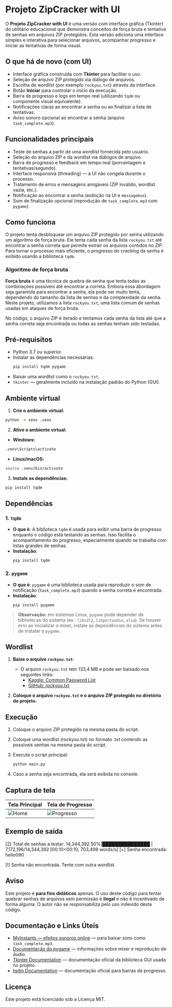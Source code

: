 # Projeto ZipCracker with UI

O **Projeto ZipCracker with UI** é uma versão com interface gráfica (Tkinter) do utilitário educacional que demonstra conceitos de força bruta e tentativa de senhas em arquivos ZIP protegidos. Esta versão adiciona uma interface simples e interativa para selecionar arquivos, acompanhar progresso e iniciar as tentativas de forma visual.

## O que há de novo (com UI)
- Interface gráfica construída com **Tkinter** para facilitar o uso.
- Seleção de arquivo ZIP protegido via diálogo de arquivos.
- Escolha de *wordlist* (por exemplo `rockyou.txt`) através da interface.
- Botão **Iniciar** para controlar o início da execução.
- Barra de progresso e logs em tempo real (utilizando `tqdm` ou componente visual equivalente).
- Notificações claras ao encontrar a senha ou ao finalizar a lista de tentativas.
- Aviso sonoro opcional ao encontrar a senha (arquivo `task_complete.mp3`).

## Funcionalidades principais
- Teste de senhas a partir de uma *wordlist* fornecida pelo usuário.  
- Seleção do arquivo ZIP e da wordlist via diálogos de arquivo.  
- Barra de progresso e feedback em tempo real (porcentagem e tentativas/segundo).  
- Interface responsiva (threading) — a UI não congela durante o processo.  
- Tratamento de erros e mensagens amigáveis (ZIP inválido, wordlist vazia, etc.).  
- Notificação ao encontrar a senha (exibição na UI e `messagebox`).  
- Som de finalização opcional (reprodução de `task_complete.mp3` com `pygame`).

## Como funciona

O projeto tenta desbloquear um arquivo ZIP protegido por senha utilizando um algoritmo de força bruta. Ele tenta cada senha da lista `rockyou.txt` até encontrar a senha correta que permite extrair os arquivos contidos no ZIP. Para tornar o processo mais eficiente, o progresso do cracking da senha é exibido usando a biblioteca `tqdm`.

### Algoritmo de força bruta

**Força bruta** é uma técnica de quebra de senha que tenta todas as combinações possíveis até encontrar a correta. Embora essa abordagem seja garantida para encontrar a senha, ela pode ser muito lenta, dependendo do tamanho da lista de senhas e da complexidade da senha. Neste projeto, utilizamos a lista `rockyou.txt`, uma lista comum de senhas usadas em ataques de força bruta.

No código, o arquivo ZIP é iterado e tentamos cada senha da lista até que a senha correta seja encontrada ou todas as senhas tenham sido testadas.

## Pré-requisitos

- Python 3.7 ou superior.
- Instalar as dependências necessárias:
  ```bash
  pip install tqdm pygame
  ```
- Baixar uma wordlist como o `rockyou.txt`.
- `tkinter` — geralmente incluído na instalação padrão do Python (GUI).

## Ambiente virtual

1. **Crie o ambiente virtual:**
```bash
python -m venv .venv
```

2. **Ative o ambiente virtual:**

- **Windows:**
```bash
.venv\Scripts\activate
```

- **Linux/macOS:**
```bash
source .venv/bin/activate
```

3. **Instale as dependências:**
```bash
pip install tqdm
```

## Dependências

### 1. `tqdm`
- **O que é**: A biblioteca `tqdm` é usada para exibir uma barra de progresso enquanto o código está testando as senhas. Isso facilita o acompanhamento do progresso, especialmente quando se trabalha com listas grandes de senhas.
- **Instalação**:
  ```
  pip install tqdm
  ```

### 2. `pygame`
- **O que é**: `pygame` é uma biblioteca usada para reproduzir o som de notificação (`task_complete.mp3`) quando a senha correta é encontrada.  
- **Instalação**:
  ```
  pip install pygame
  ```
> **Observação:** em sistemas Linux, `pygame` pode depender de bibliotecas do sistema (ex.: `libsdl2`, `libportaudio`, `alsa`). Se houver erro ao inicializar o mixer, instale as dependências do sistema antes de instalar o `pygame`.

## Wordlist

1. **Baixe o arquivo `rockyou.txt`**:
   - O arquivo `rockyou.txt` tem 133,4 MB e pode ser baixado nos seguintes links:
     - [Kaggle: Common Password List](https://www.kaggle.com/datasets/wjburns/common-password-list-rockyoutxt)
     - [GitHub: rockyou.txt](https://github.com/brannondorsey/naive-hashcat/releases/download/data/rockyou.txt)

2. **Coloque o arquivo `rockyou.txt` e o arquivo ZIP protegido no diretório do projeto.**

## Execução

1. Coloque o arquivo ZIP protegido na mesma pasta do script.
2. Coloque uma wordlist (rockyou.txt) no formato .txt contendo as possíveis senhas na mesma pasta do script.
3. Execute o script principal:
   ```bash
   python main.py
   ```

5. Caso a senha seja encontrada, ela será exibida no console.

## Captura de tela

| Tela Principal | Tela de Progresso |
|----------------|-------------------|
| ![Home](https://joaopauloaramuni.github.io/python-imgs/ZipCracker_with_UI/imgs/home.png) | ![Progresso](https://joaopauloaramuni.github.io/python-imgs/ZipCracker_with_UI/imgs/progress.png) |

## Exemplo de saída

[2] Total de senhas a testar: 14,344,392
  50%|███████████████        | 7,172,196/14,344,392 [00:10<00:10, 703,499 words/s]
[+] Senha encontrada: hello090

[!] Senha não encontrada. Tente com outra wordlist.

## Aviso

Este projeto é **para fins didáticos** apenas. O uso deste código para tentar quebrar senhas de arquivos sem permissão é **ilegal** e não é incentivado de forma alguma. O autor não se responsabiliza pelo uso indevido deste código.

## Documentação e Links Úteis

- [MyInstants — efeitos sonoros online](https://www.myinstants.com/pt/index/br/) — para baixar sons como `task_complete.mp3`.
- [Documentação do pygame](https://www.pygame.org/docs/) — informações sobre mixer e reprodução de áudio.
- [Tkinter Documentation](https://docs.python.org/3/library/tkinter.html) — documentação oficial da biblioteca GUI usada no projeto.
- [tqdm Documentation](https://tqdm.github.io/) — documentação oficial para barras de progresso.

## Licença

Este projeto está licenciado sob a Licença MIT.
